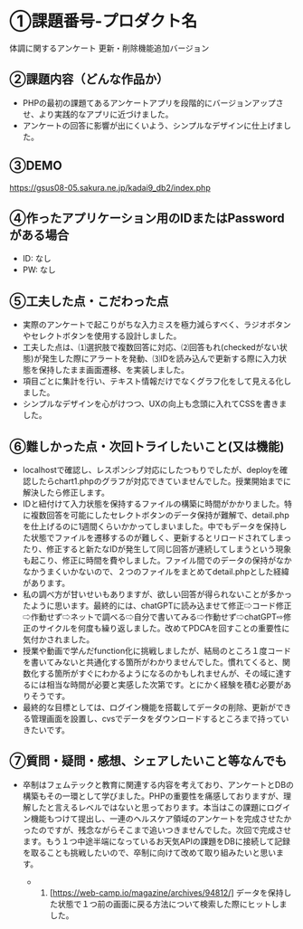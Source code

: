 # ①課題番号-プロダクト名

体調に関するアンケート 更新・削除機能追加バージョン

## ②課題内容（どんな作品か）

- PHPの最初の課題てあるアンケートアプリを段階的にバージョンアップさせ、より実践的なアプリに近づけました。
- アンケートの回答に影響が出にくいよう、シンプルなデザインに仕上げました。

## ③DEMO

https://gsus08-05.sakura.ne.jp/kadai9_db2/index.php

## ④作ったアプリケーション用のIDまたはPasswordがある場合

- ID: なし
- PW: なし

## ⑤工夫した点・こだわった点

- 実際のアンケートで起こりがちな入力ミスを極力減らすべく、ラジオボタンやセレクトボタンを使用する設計しました。
- 工夫した点は、⑴選択肢で複数回答に対応、⑵回答もれ(checkedがない状態)が発生した際にアラートを発動、⑶IDを読み込んで更新する際に入力状態を保持したまま画面遷移、を実装しました。
- 項目ごとに集計を行い、テキスト情報だけでなくグラフ化をして見える化しました。
- シンプルなデザインを心がけつつ、UXの向上も念頭に入れてCSSを書きました。

## ⑥難しかった点・次回トライしたいこと(又は機能)

- localhostで確認し、レスポンシブ対応にしたつもりでしたが、deployを確認したらchart1.phpのグラフが対応できていませんでした。授業開始までに解決したら修正します。
- IDと紐付けて入力状態を保持するファイルの構築に時間がかかりました。特に複数回答を可能にしたセレクトボタンのデータ保持が難解で、detail.phpを仕上げるのに1週間くらいかかってしまいました。中でもデータを保持した状態でファイルを遷移するのが難しく、更新するとリロードされてしまったり、修正すると新たなIDが発生して同じ回答が連続してしまうという現象も起こり、修正に時間を費やしました。ファイル間でのデータの保持がなかなかうまくいかないので、２つのファイルをまとめてdetail.phpとした経緯があります。
- 私の調べ方が甘いせいもありますが、欲しい回答が得られないことが多かったように思います。最終的には、chatGPTに読み込ませて修正⇨コード修正⇨作動せず⇨ネットで調べる⇨自分で書いてみる⇨作動せず⇨chatGPT⇨修正のサイクルを何度も繰り返しました。改めてPDCAを回すことの重要性に気付かされました。
- 授業や動画で学んだfunction化に挑戦しましたが、結局のところ１度コードを書いてみないと共通化する箇所がわかりませんでした。慣れてくると、関数化する箇所がすぐにわかるようになるのかもしれませんが、その域に達するには相当な時間が必要と実感した次第です。とにかく経験を積む必要がありそうです。
- 最終的な目標としては、ログイン機能を搭載してデータの削除、更新ができる管理画面を設置し、cvsでデータをダウンロードするところまで持っていきたいです。

## ⑦質問・疑問・感想、シェアしたいこと等なんでも

- 卒制はフェムテックと教育に関連する内容を考えており、アンケートとDBの構築もその一環として学びました。PHPの重要性を痛感しておりますが、理解したと言えるレベルではないと思っております。本当はこの課題にログイン機能もつけて提出し、一連のヘルスケア領域のアンケートを完成させたかったのですが、残念ながらそこまで追いつきませんでした。次回で完成させます。もう１つ中途半端になっているお天気APIの課題をDBに接続して記録を取ることも挑戦したいので、卒制に向けて改めて取り組みたいと思います。

  - 1. [https://web-camp.io/magazine/archives/94812/] データを保持した状態で１つ前の画面に戻る方法について検索した際にヒットしました。

